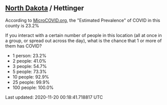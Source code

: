 
## [North Dakota](/united-states/north-dakota) / Hettinger

According to [MicroCOVID.org](http://microcovid.org),
the "Estimated Prevalence" of COVID in this county is 23.2%

If you interact with a certain number of people in this location
(all at once in a group, or spread out across the day), what is the chance that
1 or more of them has COVID?

- 1 person: 23.2%
- 2 people: 41.0%
- 3 people: 54.7%
- 5 people: 73.3%
- 10 people: 92.9%
- 25 people: 99.9%
- 100 people: 100.0%

Last updated: 2020-11-20 00:18:41.718817 UTC

